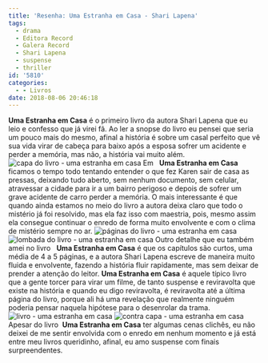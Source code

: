 ```yaml
---
title: 'Resenha: Uma Estranha em Casa - Shari Lapena'
tags:
  - drama
  - Editora Record
  - Galera Record
  - Shari Lapena
  - suspense
  - thriller
id: '5810'
categories:
  - - Livros
date: 2018-08-06 20:46:18
---
```


**Uma Estranha em Casa** é o primeiro livro da autora Shari Lapena que eu leio e confesso que já virei fã. Ao ler a snopse do livro eu pensei que seria um pouco mais do mesmo, afinal a história é sobre um casal perfeito que vê sua vida virar de cabeça para baixo após a esposa sofrer um acidente e perder a memória, mas não, a história vai muito além. ![capa do livro - uma estranha em casa](http://natalia.blog.br/wp-content/uploads/2018/07/capa-livro-uma-estranha-em-casa.jpg) Em   **Uma Estranha em Casa** ficamos o tempo todo tentando entender o que fez Karen sair de casa as pressas, deixando tudo aberto, sem nenhum documento, sem celular, atravessar a cidade para ir a um bairro perigoso e depois de sofrer um grave acidente de carro perder a memória. O mais interessante é que quando ainda estamos no meio do livro a autora deixa claro que todo o mistério já foi resolvido, mas ela faz isso com maestria, pois, mesmo assim ela consegue continuar o enredo de forma muito envolvente e com o clima de mistério sempre no ar. ![páginas do livro - uma estranha em casa](http://natalia.blog.br/wp-content/uploads/2018/08/páginas-do-livro-uma-estraha-em-casa.jpg) ![lombada do livro - uma estranha em casa](http://natalia.blog.br/wp-content/uploads/2018/08/lombada-livro-uma-estranha-em-casa.jpg) Outro detalhe que eu também amei no livro   **Uma Estranha em Casa** é que os capítulos são curtos, uma média de 4 a 5 páginas, e a autora Shari Lapena escreve de maneira muito fluida e envolvente, fazendo a história fluir rapidamente, mas sem deixar de prender a atenção do leitor. **Uma Estranha em Casa** é aquele típico livro que a gente torcer para virar um filme, de tanto suspense e reviravolta que existe na história e quando eu digo reviravolta, é reviravolta até a última página do livro, porque ali há uma revelação que realmente ninguém poderia pensar naquela hipótese para o desenrolar da trama. ![livro - uma estranha em casa](http://natalia.blog.br/wp-content/uploads/2018/08/capa-livro-uma-estranha-em-casa-com-luva-rosa.jpg) ![contra capa - uma estranha em casa](http://natalia.blog.br/wp-content/uploads/2018/08/contra-capa-livro-uma-estranha-em-casa.jpg) Apesar do livro  **Uma Estranha em Casa** ter algumas cenas clichês, eu não deixei de me sentir envolvida com o enredo em nenhum momento e já está entre meu livros queridinho, afinal, eu amo suspense com finais surpreendentes.